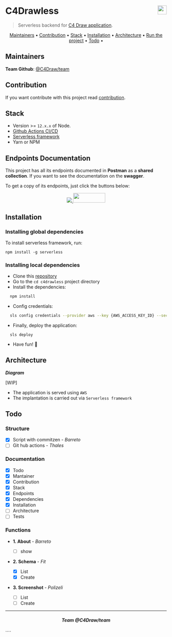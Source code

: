 <h1 align="left">
  C4Drawless
  <img align="right" height="28px" src="https://avatars0.githubusercontent.com/u/44036562?s=200&v=4"/>
</h1>

> Serverless backend for [C4 Draw application](https://github.com/c4draw/c4drawing).

<p align="center">
  <a href="#maintainers">Maintainers</a> •
  <a href="#contribution">Contribution</a> •
  <a href="#stack">Stack</a> •
  <a href="#installation">Installation</a> •
  <a href="#architecture">Architecture</a> •
  <a href="#run-the-project">Run the project</a> •
  <!-- <a href="#tests">Tests</a> • -->
  <a href="#todo">Todo</a> •
</p>

## Maintainers

**Team Github**: [@C4Draw/team](https://github.com/orgs/c4draw/people)

## Contribution

If you want contribute with this project read [contribution](https://github.com/c4draw/c4drawless/blob/master/CONTRIBUTION.md).

## Stack

- Version >= `12.x.x` of Node.
- [Github Actions CI/CD](https://github.com/features/actions)
- [Serverless framework](https://www.serverless.com/)
- Yarn or NPM

## Endpoints Documentation

This project has all its endpoints documented in **Postman** as a **shared collection**. If you want to see the documentation on the **swagger**.

To get a copy of its endpoints, just click the buttons below:

<p align="center">
  <a href="https://app.getpostman.com/run-collection/8a8c9ec45e6171fb77aa">
    <img src="https://run.pstmn.io/button.svg">
  </a>
  <a href="https://app.swaggerhub.com/apis/thalees/c4-draw/1.0.0">
    <img width="100" height="30" src="https://miro.medium.com/max/1380/1*aKVg84SP5oPV9fwOnbl6yQ.png">
  </a>
</p>

## Installation

### Installing global dependencies

To install serverless framework, run:

```
npm install -g serverless
```

### Installing local dependencies

- Clone this [repository](https://github.com/thalees/c4drawless/)
- Go to the `cd c4drawless` project directory
- Install the dependencies:

```sh
  npm install
```

- Config credentials:

```sh
  sls config credentials --provider aws --key {AWS_ACCESS_KEY_ID} --secret {AWS_SECRET_ACCESS_KEY}
```

- Finally, deploy the application:

```
  sls deploy
```

- Have fun! :tada:

## Architecture

**_Diagram_**

[WIP]

- The application is served using `AWS`
- The implantation is carried out via `Serverless framework`

<!--

## Tests

To run lambdas tests, run the following command:

````sh
  sls invoke test
``` -->

## Todo

### Structure

- [x] Script with commitzen - _Barreto_
- [ ] Git hub actions - _Thales_

### Documentation

- [x] Todo
- [x] Mantainer
- [x] Contribution
- [x] Stack
- [x] Endpoints
- [x] Dependencies
- [x] Installation
- [ ] Architecture
- [ ] Tests

### Functions

- **1. About** - _Barreto_

  - [ ] show

- **2. Schema** - _Fit_

  - [x] List
  - [x] Create

- **3. Screenshot** - _Polizeli_

  - [ ] List
  - [ ] Create

---

<h5 align="center">
Team
<a src="https://github.com/orgs/c4draw/people">@C4Draw/team</a>

</h5>
````
